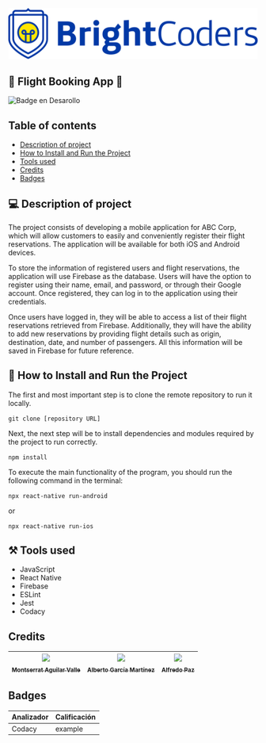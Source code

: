 ![BrightCoders Logo](img/logo.png)

## 🛫 Flight Booking App 🛫

![Badge en Desarollo](https://img.shields.io/badge/STATUS-EN%20DESAROLLO-green)

## Table of contents
- [Description of project](#Description-of-project)
- [How to Install and Run the Project](#How-to-Install-and-Run-the-Project.)
- [Tools used](#Tools-used)
- [Credits](#Credits)
- [Badges](#Badges)

## 💻 Description of project
The project consists of developing a mobile application for ABC Corp, which will allow customers to easily and conveniently register their flight reservations. The application will be available for both iOS and Android devices.

To store the information of registered users and flight reservations, the application will use Firebase as the database. Users will have the option to register using their name, email, and password, or through their Google account. Once registered, they can log in to the application using their credentials.

Once users have logged in, they will be able to access a list of their flight reservations retrieved from Firebase. Additionally, they will have the ability to add new reservations by providing flight details such as origin, destination, date, and number of passengers. All this information will be saved in Firebase for future reference.


## 📂 How to Install and Run the Project

The first and most important step is to clone the remote repository to run it locally.

```
git clone [repository URL]
```

Next, the next step will be to install dependencies and modules required by the project to run correctly.

```
npm install
```
To execute the main functionality of the program, you should run the following command in the terminal:

```
npx react-native run-android
```

or 

```
npx react-native run-ios
```

## ⚒️ Tools used
- JavaScript
- React Native
- Firebase
- ESLint 
- Jest 
- Codacy

## Credits

| [<img src="https://avatars.githubusercontent.com/u/116055107?v=4" width=115><br><sub>Montserrat Aguilar Valle</sub>](https://github.com/montsegv-2) | [<img src="https://avatars.githubusercontent.com/u/47892591?v=4" width=115><br><sub>Alberto García Martínez</sub>](https://github.com/AlbertoG22) | [<img src="https://avatars.githubusercontent.com/u/91897457?v=4" width=115><br><sub>Alfredo Paz</sub>](https://github.com/Alfredo20164920)
| :---: | :---: | :---: |

## Badges
| Analizador | Calificación|
| ----- | ---- |
| Codacy | example |

